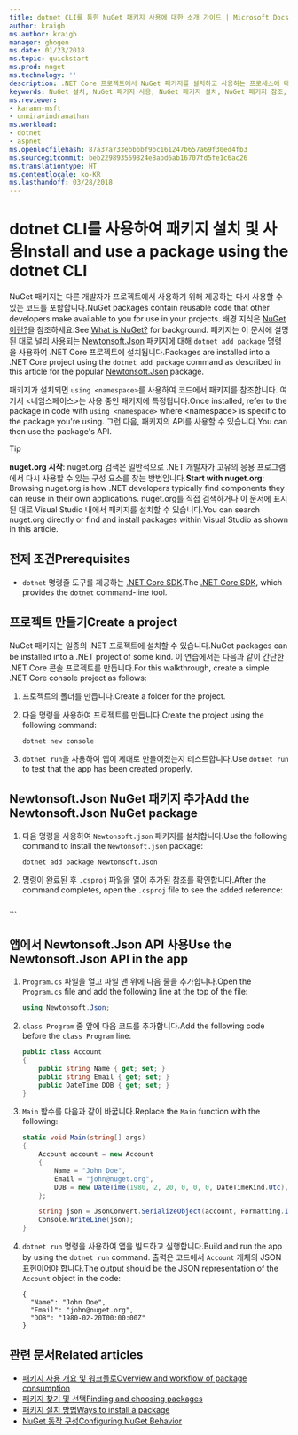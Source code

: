 ```yaml
---
title: dotnet CLI를 통한 NuGet 패키지 사용에 대한 소개 가이드 | Microsoft Docs
author: kraigb
ms.author: kraigb
manager: ghogen
ms.date: 01/23/2018
ms.topic: quickstart
ms.prod: nuget
ms.technology: ''
description: .NET Core 프로젝트에서 NuGet 패키지를 설치하고 사용하는 프로세스에 대한 연습 자습서입니다.
keywords: NuGet 설치, NuGet 패키지 사용, NuGet 패키지 설치, NuGet 패키지 참조, NuGet 패키지 사용
ms.reviewer:
- karann-msft
- unniravindranathan
ms.workload:
- dotnet
- aspnet
ms.openlocfilehash: 87a37a733ebbbbf9bc161247b657a69f30ed4fb3
ms.sourcegitcommit: beb229893559824e8abd6ab16707fd5fe1c6ac26
ms.translationtype: HT
ms.contentlocale: ko-KR
ms.lasthandoff: 03/28/2018
---
```

# <a name="install-and-use-a-package-using-the-dotnet-cli"></a><span data-ttu-id="7dc2e-104">dotnet CLI를 사용하여 패키지 설치 및 사용</span><span class="sxs-lookup"><span data-stu-id="7dc2e-104">Install and use a package using the dotnet CLI</span></span>

<span data-ttu-id="7dc2e-105">NuGet 패키지는 다른 개발자가 프로젝트에서 사용하기 위해 제공하는 다시 사용할 수 있는 코드를 포함합니다.</span><span class="sxs-lookup"><span data-stu-id="7dc2e-105">NuGet packages contain reusable code that other developers make available to you for use in your projects.</span></span> <span data-ttu-id="7dc2e-106">배경 지식은 [NuGet이란?](../What-is-NuGet.md)을 참조하세요.</span><span class="sxs-lookup"><span data-stu-id="7dc2e-106">See [What is NuGet?](../What-is-NuGet.md) for background.</span></span> <span data-ttu-id="7dc2e-107">패키지는 이 문서에 설명된 대로 널리 사용되는 [Newtonsoft.Json](https://www.nuget.org/packages/Newtonsoft.Json/) 패키지에 대해 `dotnet add package` 명령을 사용하여 .NET Core 프로젝트에 설치됩니다.</span><span class="sxs-lookup"><span data-stu-id="7dc2e-107">Packages are installed into a .NET Core project using the `dotnet add package` command as described in this article for the popular [Newtonsoft.Json](https://www.nuget.org/packages/Newtonsoft.Json/) package.</span></span>

<span data-ttu-id="7dc2e-108">패키지가 설치되면 `using <namespace>`를 사용하여 코드에서 패키지를 참조합니다. 여기서 \<네임스페이스\>는 사용 중인 패키지에 특정됩니다.</span><span class="sxs-lookup"><span data-stu-id="7dc2e-108">Once installed, refer to the package in code with `using <namespace>` where \<namespace\> is specific to the package you're using.</span></span> <span data-ttu-id="7dc2e-109">그런 다음, 패키지의 API를 사용할 수 있습니다.</span><span class="sxs-lookup"><span data-stu-id="7dc2e-109">You can then use the package's API.</span></span>

> [!Tip]
> <span data-ttu-id="7dc2e-110">**nuget.org 시작**: nuget.org 검색은 일반적으로 .NET 개발자가 고유의 응용 프로그램에서 다시 사용할 수 있는 구성 요소를 찾는 방법입니다.</span><span class="sxs-lookup"><span data-stu-id="7dc2e-110">**Start with nuget.org**: Browsing nuget.org is how .NET developers typically find components they can reuse in their own applications.</span></span> <span data-ttu-id="7dc2e-111">nuget.org를 직접 검색하거나 이 문서에 표시된 대로 Visual Studio 내에서 패키지를 설치할 수 있습니다.</span><span class="sxs-lookup"><span data-stu-id="7dc2e-111">You can search nuget.org directly or find and install packages within Visual Studio as shown in this article.</span></span>

## <a name="prerequisites"></a><span data-ttu-id="7dc2e-112">전제 조건</span><span class="sxs-lookup"><span data-stu-id="7dc2e-112">Prerequisites</span></span>

- <span data-ttu-id="7dc2e-113">`dotnet` 명령줄 도구를 제공하는 [.NET Core SDK](https://www.microsoft.com/net/download/).</span><span class="sxs-lookup"><span data-stu-id="7dc2e-113">The [.NET Core SDK](https://www.microsoft.com/net/download/), which provides the `dotnet` command-line tool.</span></span>

## <a name="create-a-project"></a><span data-ttu-id="7dc2e-114">프로젝트 만들기</span><span class="sxs-lookup"><span data-stu-id="7dc2e-114">Create a project</span></span>

<span data-ttu-id="7dc2e-115">NuGet 패키지는 일종의 .NET 프로젝트에 설치할 수 있습니다.</span><span class="sxs-lookup"><span data-stu-id="7dc2e-115">NuGet packages can be installed into a .NET project of some kind.</span></span> <span data-ttu-id="7dc2e-116">이 연습에서는 다음과 같이 간단한 .NET Core 콘솔 프로젝트를 만듭니다.</span><span class="sxs-lookup"><span data-stu-id="7dc2e-116">For this walkthrough, create a simple .NET Core console project as follows:</span></span>

1. <span data-ttu-id="7dc2e-117">프로젝트의 폴더를 만듭니다.</span><span class="sxs-lookup"><span data-stu-id="7dc2e-117">Create a folder for the project.</span></span>

1. <span data-ttu-id="7dc2e-118">다음 명령을 사용하여 프로젝트를 만듭니다.</span><span class="sxs-lookup"><span data-stu-id="7dc2e-118">Create the project using the following command:</span></span>

    ```cli
    dotnet new console
    ```

1. <span data-ttu-id="7dc2e-119">`dotnet run`을 사용하여 앱이 제대로 만들어졌는지 테스트합니다.</span><span class="sxs-lookup"><span data-stu-id="7dc2e-119">Use `dotnet run` to test that the app has been created properly.</span></span>

## <a name="add-the-newtonsoftjson-nuget-package"></a><span data-ttu-id="7dc2e-120">Newtonsoft.Json NuGet 패키지 추가</span><span class="sxs-lookup"><span data-stu-id="7dc2e-120">Add the Newtonsoft.Json NuGet package</span></span>

1. <span data-ttu-id="7dc2e-121">다음 명령을 사용하여 `Newtonsoft.json` 패키지를 설치합니다.</span><span class="sxs-lookup"><span data-stu-id="7dc2e-121">Use the following command to install the `Newtonsoft.json` package:</span></span>

    ```cli
    dotnet add package Newtonsoft.Json
    ```

1. <span data-ttu-id="7dc2e-122">명령이 완료된 후 `.csproj` 파일을 열어 추가된 참조를 확인합니다.</span><span class="sxs-lookup"><span data-stu-id="7dc2e-122">After the command completes, open the `.csproj` file to see the added reference:</span></span>

    ```xml
  <ItemGroup>
    <PackageReference Include="Newtonsoft.Json" Version="10.0.3" />
  </ItemGroup>
    ```

## <a name="use-the-newtonsoftjson-api-in-the-app"></a><span data-ttu-id="7dc2e-123">앱에서 Newtonsoft.Json API 사용</span><span class="sxs-lookup"><span data-stu-id="7dc2e-123">Use the Newtonsoft.Json API in the app</span></span>

1. <span data-ttu-id="7dc2e-124">`Program.cs` 파일을 열고 파일 맨 위에 다음 줄을 추가합니다.</span><span class="sxs-lookup"><span data-stu-id="7dc2e-124">Open the `Program.cs` file and add the following line at the top of the file:</span></span>

    ```cs
    using Newtonsoft.Json;
    ```

1. <span data-ttu-id="7dc2e-125">`class Program` 줄 앞에 다음 코드를 추가합니다.</span><span class="sxs-lookup"><span data-stu-id="7dc2e-125">Add the following code before the `class Program` line:</span></span>

    ```cs
    public class Account
    {
        public string Name { get; set; }
        public string Email { get; set; }
        public DateTime DOB { get; set; }
    }
    ```

1. <span data-ttu-id="7dc2e-126">`Main` 함수를 다음과 같이 바꿉니다.</span><span class="sxs-lookup"><span data-stu-id="7dc2e-126">Replace the `Main` function with the following:</span></span>

    ```cs
    static void Main(string[] args)
    {
        Account account = new Account
        {
            Name = "John Doe",
            Email = "john@nuget.org",
            DOB = new DateTime(1980, 2, 20, 0, 0, 0, DateTimeKind.Utc),
        };

        string json = JsonConvert.SerializeObject(account, Formatting.Indented);
        Console.WriteLine(json);
    }
    ```

1. <span data-ttu-id="7dc2e-127">`dotnet run` 명령을 사용하여 앱을 빌드하고 실행합니다.</span><span class="sxs-lookup"><span data-stu-id="7dc2e-127">Build and run the app by using the `dotnet run` command.</span></span> <span data-ttu-id="7dc2e-128">출력은 코드에서 `Account` 개체의 JSON 표현이어야 합니다.</span><span class="sxs-lookup"><span data-stu-id="7dc2e-128">The output should be the JSON representation of the `Account` object in the code:</span></span>

    ```output
    {
      "Name": "John Doe",
      "Email": "john@nuget.org",
      "DOB": "1980-02-20T00:00:00Z"
    }
    ```

## <a name="related-articles"></a><span data-ttu-id="7dc2e-129">관련 문서</span><span class="sxs-lookup"><span data-stu-id="7dc2e-129">Related articles</span></span>

- [<span data-ttu-id="7dc2e-130">패키지 사용 개요 및 워크플로</span><span class="sxs-lookup"><span data-stu-id="7dc2e-130">Overview and workflow of package consumption</span></span>](../consume-packages/overview-and-workflow.md)
- [<span data-ttu-id="7dc2e-131">패키지 찾기 및 선택</span><span class="sxs-lookup"><span data-stu-id="7dc2e-131">Finding and choosing packages</span></span>](../consume-packages/finding-and-choosing-packages.md)
- [<span data-ttu-id="7dc2e-132">패키지 설치 방법</span><span class="sxs-lookup"><span data-stu-id="7dc2e-132">Ways to install a package</span></span>](../consume-packages/ways-to-install-a-package.md)
- [<span data-ttu-id="7dc2e-133">NuGet 동작 구성</span><span class="sxs-lookup"><span data-stu-id="7dc2e-133">Configuring NuGet Behavior</span></span>](../consume-packages/configuring-nuget-behavior.md)
